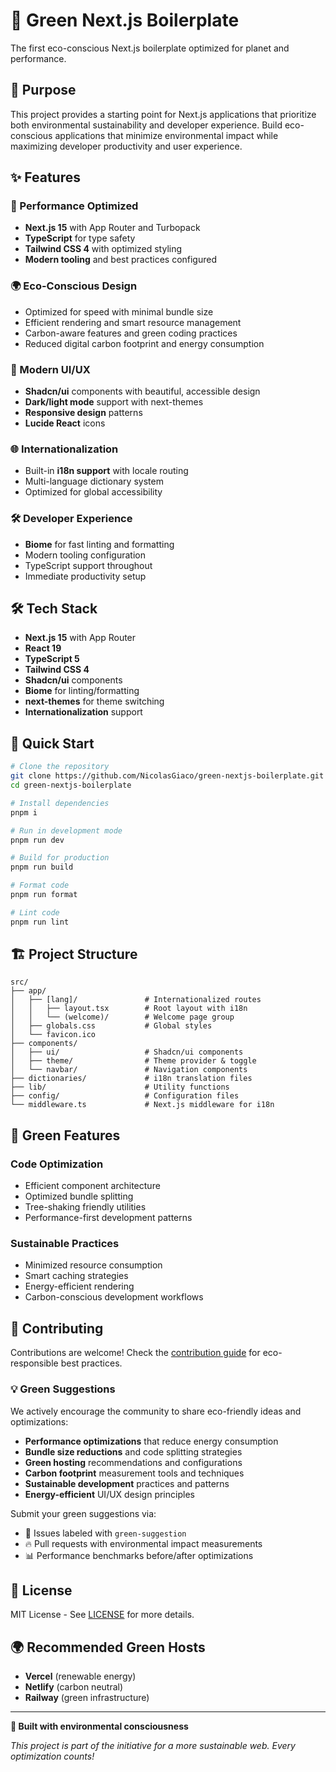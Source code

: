 # 🌱 Green Next.js Boilerplate

The first eco-conscious Next.js boilerplate optimized for planet and performance.

## 🎯 Purpose

This project provides a starting point for Next.js applications that prioritize both environmental sustainability and developer experience. Build eco-conscious applications that minimize environmental impact while maximizing developer productivity and user experience.

## ✨ Features

### 🚀 Performance Optimized

- **Next.js 15** with App Router and Turbopack
- **TypeScript** for type safety
- **Tailwind CSS 4** with optimized styling
- **Modern tooling** and best practices configured

### 🌍 Eco-Conscious Design

- Optimized for speed with minimal bundle size
- Efficient rendering and smart resource management
- Carbon-aware features and green coding practices
- Reduced digital carbon footprint and energy consumption

### 🎨 Modern UI/UX

- **Shadcn/ui** components with beautiful, accessible design
- **Dark/light mode** support with next-themes
- **Responsive design** patterns
- **Lucide React** icons

### 🌐 Internationalization

- Built-in **i18n support** with locale routing
- Multi-language dictionary system
- Optimized for global accessibility

### 🛠️ Developer Experience

- **Biome** for fast linting and formatting
- Modern tooling configuration
- TypeScript support throughout
- Immediate productivity setup

## 🛠️ Tech Stack

- **Next.js 15** with App Router
- **React 19**
- **TypeScript 5**
- **Tailwind CSS 4**
- **Shadcn/ui** components
- **Biome** for linting/formatting
- **next-themes** for theme switching
- **Internationalization** support

## 🚀 Quick Start

```bash
# Clone the repository
git clone https://github.com/NicolasGiaco/green-nextjs-boilerplate.git
cd green-nextjs-boilerplate

# Install dependencies
pnpm i

# Run in development mode
pnpm run dev

# Build for production
pnpm run build

# Format code
pnpm run format

# Lint code
pnpm run lint
```

## 🏗️ Project Structure

```
src/
├── app/
│   ├── [lang]/               # Internationalized routes
│   │   ├── layout.tsx        # Root layout with i18n
│   │   └── (welcome)/        # Welcome page group
│   ├── globals.css           # Global styles
│   └── favicon.ico
├── components/
│   ├── ui/                   # Shadcn/ui components
│   ├── theme/                # Theme provider & toggle
│   └── navbar/               # Navigation components
├── dictionaries/             # i18n translation files
├── lib/                      # Utility functions
├── config/                   # Configuration files
└── middleware.ts             # Next.js middleware for i18n
```

## 🌿 Green Features

### Code Optimization

- Efficient component architecture
- Optimized bundle splitting
- Tree-shaking friendly utilities
- Performance-first development patterns

### Sustainable Practices

- Minimized resource consumption
- Smart caching strategies
- Energy-efficient rendering
- Carbon-conscious development workflows

## 🤝 Contributing

Contributions are welcome! Check the [contribution guide](CONTRIBUTE.md) for eco-responsible best practices.

### 💡 Green Suggestions

We actively encourage the community to share eco-friendly ideas and optimizations:

- **Performance optimizations** that reduce energy consumption
- **Bundle size reductions** and code splitting strategies
- **Green hosting** recommendations and configurations
- **Carbon footprint** measurement tools and techniques
- **Sustainable development** practices and patterns
- **Energy-efficient** UI/UX design principles

Submit your green suggestions via:

- 🌱 Issues labeled with `green-suggestion`
- 🔥 Pull requests with environmental impact measurements
- 📊 Performance benchmarks before/after optimizations

## 📄 License

MIT License - See [LICENSE](LICENSE) for more details.

## 🌍 Recommended Green Hosts

- **Vercel** (renewable energy)
- **Netlify** (carbon neutral)
- **Railway** (green infrastructure)

---

**💚 Built with environmental consciousness**

_This project is part of the initiative for a more sustainable web. Every optimization counts!_
